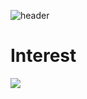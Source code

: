 ![header](https://capsule-render.vercel.app/api?type=waving&color=auto&height=300&section=header&text=Junstone1995's%20GitHub&fontSize=75)

# Interest
<img src="https://img.shields.io/badge/Python-3766AB?style=flat-square&logo=Python&logoColor=white"/>
